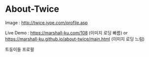 # About-Twice

Image : http://twice.jype.com/profile.asp

Live Demo : https://marshall-ku.com/108 (이미지 로딩 빠름) or https://marshall-ku.github.io/about-twice/main.html (이미지 로딩 느림)

트둥이들 프로필 
